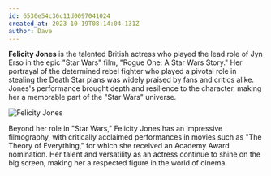 ```yaml
---
id: 6530e54c36c11d0097041024
created_at: 2023-10-19T08:14:04.131Z
author: Dave
---
```


**Felicity Jones** is the talented British actress who played the lead role of Jyn Erso in the epic "Star Wars" film, "Rogue One: A Star Wars Story." Her portrayal of the determined rebel fighter who played a pivotal role in stealing the Death Star plans was widely praised by fans and critics alike. Jones's performance brought depth and resilience to the character, making her a memorable part of the "Star Wars" universe.

![Felicity Jones](https://upload.wikimedia.org/wikipedia/commons/thumb/7/7b/Felicity_Jones_(GQ_2014).jpg/480px-Felicity_Jones_(GQ_2014).jpg)

Beyond her role in "Star Wars," Felicity Jones has an impressive filmography, with critically acclaimed performances in movies such as "The Theory of Everything," for which she received an Academy Award nomination. Her talent and versatility as an actress continue to shine on the big screen, making her a respected figure in the world of cinema.
